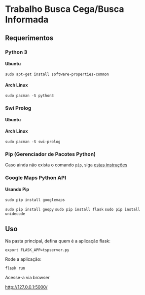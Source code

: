 # Trabalho Busca Cega/Busca Informada

## Requerimentos

### Python  3

#### Ubuntu

`sudo apt-get install software-properties-common`

#### Arch Linux

`sudo pacman -S python3`

### Swi Prolog

#### Ubuntu

#### Arch Linux
`sudo pacman -S swi-prolog`

### Pip (Gerenciador de Pacotes Python)

Caso ainda não exista o comando `pip`, siga <a href="https://pip.pypa.io/en/stable/installing/"> estas instruções</a>

### Google Maps Python API

#### Usando Pip 
`sudo pip install googlemaps`

`sudo pip install geopy`
`sudo pip install flask`
`sudo pip install unidecode`
## Uso

Na pasta principal, defina quem é a aplicação flask:

`export FLASK_APP=tspserver.py`

Rode a aplicação:

`flask run`

Acesse-a via browser 

http://127.0.0.1:5000/
